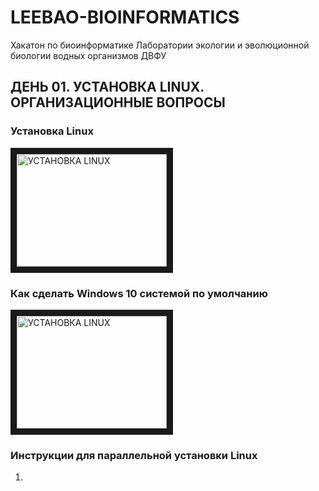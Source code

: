 # LEEBAO-BIOINFORMATICS

Хакатон по биоинформатике Лаборатории экологии и эволюционной биологии водных организмов ДВФУ

## ДЕНЬ 01. УСТАНОВКА LINUX. ОРГАНИЗАЦИОННЫЕ ВОПРОСЫ

### Установка Linux
<a href="http://www.youtube.com/watch?feature=player_embedded&v=u5QyjHIYwTQE
" target="_blank"><img src="http://img.youtube.com/vi/u5QyjHIYwTQ/0.jpg" 
alt="УСТАНОВКА LINUX" width="240" height="180" border="10" /></a>

### Как сделать Windows 10 системой по умолчанию
<a href="http://www.youtube.com/watch?feature=player_embedded&v=Yp0dM-tsRl0
" target="_blank"><img src="http://img.youtube.com/vi/Yp0dM-tsRl0.jpg" 
alt="УСТАНОВКА LINUX" width="240" height="180" border="10" /></a>


### Инструкции для параллельной установки Linux
1. 
